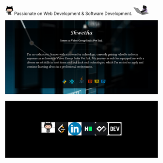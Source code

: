 <div>
  <span>
   <p> <img src='https://github.com/Shwetha-75/Shwetha-75/blob/main/octocat-829c0067cec9.png?raw=true' height='30px'>Passionate on Web Development & Software Development. <img src='https://github.com/Shwetha-75/Shwetha-75/blob/main/coding.gif?raw=true' width='50px'>
    </p>
  </span>
  <img src='https://github.com/Shwetha-75/Shwetha-75/blob/main/Picture1.jpg?raw=true'>
</div>
<footer style="background-color: black; padding: 70px;margin-top:20px" marginTop='30px'>
  <div style="display: flex; justify-content: space-between; padding: 0 50px; color: white; font-size: 18px;">
    <a href="https://github.com/Shwetha-75" style="text-decoration: none; color: white;"><img src='https://github.com/Shwetha-75/Shwetha-75/blob/main/github.gif?raw=true' width='50px'></a>
    <a href="https://leetcode.com/u/SHWETHA_K/" style="text-decoration: none; color: white;"><img src='https://github.com/Shwetha-75/Shwetha-75/blob/main/images.jpg?raw=true' width='50px'></a>
    <a href="https://www.linkedin.com/in/shwetha-k-/" style="text-decoration: none; color: white;"><img src='https://github.com/Shwetha-75/Shwetha-75/blob/main/317750_linkedin_icon.png?raw=true' width='50px'></a>
    <a href="https://www.hackerrank.com/profile/shwetha_675" style="text-decoration: none; color: white;"><img src='https://github.com/Shwetha-75/Shwetha-75/blob/main/HackerRank_Icon-1000px.png?raw=true' width='50px'></a>
    <a href="https://app.daily.dev/shwethak" style="text-decoration: none; color: white;"><img src='https://github.com/Shwetha-75/Shwetha-75/blob/main/unnamed.png?raw=true' width='50px'></a>
    <a href="https://dev.to/shwetha75" style="text-decoration: none; color: white;"><img src='https://github.com/Shwetha-75/images/blob/master/4519024_dev_icon.png?raw=true' width='50px'></a>
  </div>
</footer>

